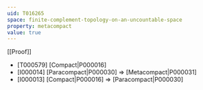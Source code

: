 ```yaml
---
uid: T016265
space: finite-complement-topology-on-an-uncountable-space
property: metacompact
value: true
---
```

[[Proof]]

* [T000579] [Compact|P000016]
* [I000014] [Paracompact|P000030] => [Metacompact|P000031]
* [I000013] [Compact|P000016] => [Paracompact|P000030]

